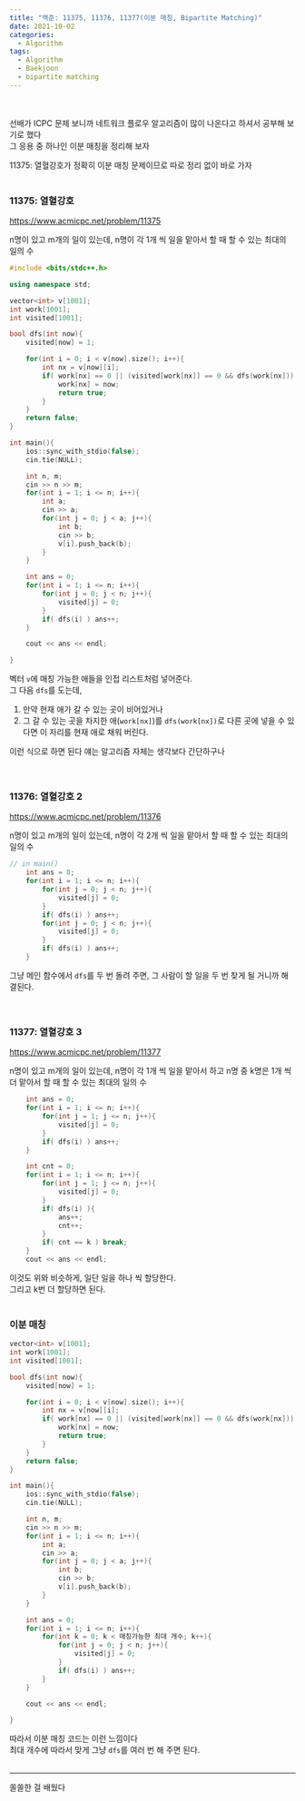 ```yaml
---
title: "백준: 11375, 11376, 11377(이분 매칭, Bipartite Matching)"
date: 2021-10-02
categories:
  - Algorithm
tags:
  - Algorithm
  - Baekjoon
  - bipartite matching
---
```


<br></br>
선배가 ICPC 문제 보니까 네트워크 플로우 알고리즘이 많이 나온다고 하셔서 공부해 보기로 했다  
그 응용 중 하나인 이분 매칭을 정리해 보자  

11375: 열혈강호가 정확히 이분 매칭 문제이므로 따로 정리 없이 바로 가자
<br></br>

### 11375: 열혈강호
https://www.acmicpc.net/problem/11375  

n명이 있고 m개의 일이 있는데, n명이 각 1개 씩 일을 맡아서 할 때 할 수 있는 최대의 일의 수
```cpp
#include <bits/stdc++.h>

using namespace std;

vector<int> v[1001];
int work[1001];
int visited[1001];

bool dfs(int now){
    visited[now] = 1;

    for(int i = 0; i < v[now].size(); i++){
        int nx = v[now][i];
        if( work[nx] == 0 || (visited[work[nx]] == 0 && dfs(work[nx])) ){
            work[nx] = now;
            return true;
        }
    }
    return false;
}

int main(){
    ios::sync_with_stdio(false);
    cin.tie(NULL);

    int n, m;
    cin >> n >> m;
    for(int i = 1; i <= n; i++){
        int a;
        cin >> a;
        for(int j = 0; j < a; j++){
            int b;
            cin >> b;
            v[i].push_back(b);
        }
    }

    int ans = 0;
    for(int i = 1; i <= n; i++){
        for(int j = 0; j < n; j++){
            visited[j] = 0;
        }
        if( dfs(i) ) ans++;
    }

    cout << ans << endl;

}
```
벡터 `v`에 매칭 가능한 애들을 인접 리스트처럼 넣어준다.  
그 다음 `dfs`를 도는데,
1. 만약 현재 애가 갈 수 있는 곳이 비어있거나
2. 그 갈 수 있는 곳을 차지한 애(`work[nx]`)를 `dfs(work[nx])`로 다른 곳에 넣을 수 있다면 이 자리를 현재 애로 채워 버린다.  

이런 식으로 하면 된다 얘는 알고리즘 자체는 생각보다 간단하구나  
<br></br>

### 11376: 열혈강호 2
https://www.acmicpc.net/problem/11376

n명이 있고 m개의 일이 있는데, n명이 각 2개 씩 일을 맡아서 할 때 할 수 있는 최대의 일의 수
```cpp
// in main()
    int ans = 0;
    for(int i = 1; i <= n; i++){
        for(int j = 0; j < n; j++){
            visited[j] = 0;
        }
        if( dfs(i) ) ans++;
        for(int j = 0; j < n; j++){
            visited[j] = 0;
        }
        if( dfs(i) ) ans++;
    }
```
그냥 메인 함수에서 `dfs`를 두 번 돌려 주면, 그 사람이 할 일을 두 번 찾게 될 거니까 해결된다.  
<br></br>

### 11377: 열혈강호 3
https://www.acmicpc.net/problem/11377

n명이 있고 m개의 일이 있는데, n명이 각 1개 씩 일을 맡아서 하고 n명 중 k명은 1개 씩 더 맡아서 할 때 할 수 있는 최대의 일의 수
```cpp
    int ans = 0;
    for(int i = 1; i <= n; i++){
        for(int j = 1; j <= n; j++){
            visited[j] = 0;
        }
        if( dfs(i) ) ans++;
    }

    int cnt = 0;
    for(int i = 1; i <= n; i++){
        for(int j = 1; j <= n; j++){
            visited[j] = 0;
        }
        if( dfs(i) ){
            ans++;
            cnt++;
        }
        if( cnt == k ) break;
    }
    cout << ans << endl;
```
이것도 위와 비슷하게, 일단 일을 하나 씩 할당한다.  
그리고 k번 더 할당하면 된다.
<br></br>

### 이분 매칭
```cpp
vector<int> v[1001];
int work[1001];
int visited[1001];

bool dfs(int now){
    visited[now] = 1;

    for(int i = 0; i < v[now].size(); i++){
        int nx = v[now][i];
        if( work[nx] == 0 || (visited[work[nx]] == 0 && dfs(work[nx])) ){
            work[nx] = now;
            return true;
        }
    }
    return false;
}

int main(){
    ios::sync_with_stdio(false);
    cin.tie(NULL);

    int n, m;
    cin >> n >> m;
    for(int i = 1; i <= n; i++){
        int a;
        cin >> a;
        for(int j = 0; j < a; j++){
            int b;
            cin >> b;
            v[i].push_back(b);
        }
    }

    int ans = 0;
    for(int i = 1; i <= n; i++){
        for(int k = 0; k < 매칭가능한 최대 개수; k++){
            for(int j = 0; j < n; j++){
                visited[j] = 0;
            }
            if( dfs(i) ) ans++;
        }
    }

    cout << ans << endl;

}
```
따라서 이분 매칭 코드는 이런 느낌이다  
최대 개수에 따라서 맞게 그냥 `dfs`를 여러 번 해 주면 된다.
<br></br>

---
쏠쏠한 걸 배웠다
<br></br>
